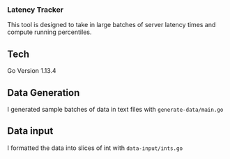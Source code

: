 ### Latency Tracker

This tool is designed to take in large batches of server latency times and compute running percentiles.

## Tech

Go Version 1.13.4

## Data Generation

I generated sample batches of data in text files with `generate-data/main.go`

## Data input

I formatted the data into slices of int with `data-input/ints.go`
